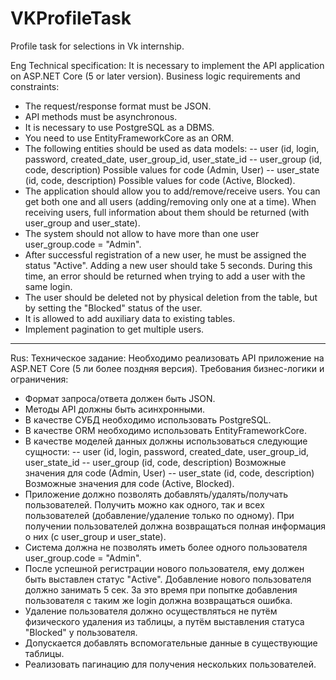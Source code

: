# VKProfileTask

Profile task for selections in Vk internship.

Eng
Technical specification:
It is necessary to implement the API application on ASP.NET Core (5 or
later version).
Business logic requirements and constraints:
- The request/response format must be JSON.
- API methods must be asynchronous.
- It is necessary to use PostgreSQL as a DBMS.
- You need to use EntityFrameworkCore as an ORM.
- The following entities should be used as data models:
-- user (id, login, password, created_date, user_group_id, user_state_id
-- user_group (id, code, description) Possible values for code (Admin, User)
-- user_state (id, code, description) Possible values for code (Active, Blocked).
- The application should allow you to add/remove/receive users. You can get both one and all users (adding/removing only one at a time). When receiving users, full information about them should be returned (with user_group and user_state).
- The system should not allow to have more than one user user_group.code = "Admin".
- After successful registration of a new user, he must be assigned the status "Active". Adding a new user should take 5 seconds. During this time, an error should be returned when trying to add a user with the same login.
- The user should be deleted not by physical deletion from the table, but by setting the "Blocked" status of the user.
- It is allowed to add auxiliary data to existing tables. 
- Implement pagination to get multiple users.
_____________________________________________________________________________________________________________________________________________________________________________________________________________________________________________________
Rus:
Техническое задание:
Необходимо реализовать АРІ приложение на ASP.NET Core (5 ли
более поздняя версия).
Требования бизнес-логики и ограничения:
-	Формат запроса/ответа должен быть JSON.
-	Методы АРІ должны быть асинхронными.
-	В качестве СУБД необходимо использовать PostgreSQL.
-	В качестве ORM необходимо использовать EntityFrameworkCore.
-	В качестве моделей данных должны использоваться следующие сущности:
--	user (id, login, password, created_date, user_group_id, user_state_id
--	user_group (id, code, description) Возможные значения для code (Admin, User)
--	user_state (id, code, description) Возможные значения для code (Active, Blocked).
-	Приложение должно позволять добавлять/удалять/получать пользователей. Получить можно как одного, так и всех пользователей (добавление/удаление только по одному). При получении пользователей должна возвращаться полная информация о них (с user_group и user_state).
- Система должна не позволять иметь более одного пользователя
user_group.code = "Admin".
- После успешной регистрации нового пользователя, ему должен быть выставлен статус "Active". Добавление нового пользователя должно занимать 5 сек. За это время при попытке добавления пользователя с таким же login должна возвращаться ошибка.
- Удаление пользователя должно осуществляться не путём физического удаления из таблицы, а путём выставления статуса
"Blocked" у пользователя.
- Допускается добавлять вспомогательные данные в существующие таблицы.
- Реализовать пагинацию для получения нескольких пользователей.

